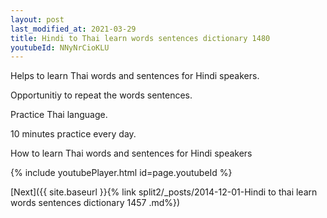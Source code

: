 ```yaml
---
layout: post
last_modified_at: 2021-03-29
title: Hindi to Thai learn words sentences dictionary 1480 
youtubeId: NNyNrCioKLU
---
```

 
 
Helps to learn Thai words and sentences for Hindi speakers.

Opportunitiy to repeat the words sentences. 

Practice Thai language. 
 
10 minutes practice every day. 
 
How to learn Thai words and sentences for Hindi speakers 
 
{% include youtubePlayer.html id=page.youtubeId %}
 
 
[Next]({{ site.baseurl }}{% link  split2/_posts/2014-12-01-Hindi to thai learn words sentences dictionary 1457 .md%})
 
